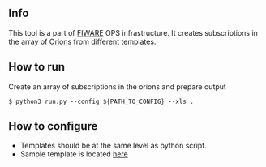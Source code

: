 ## Info
This tool is a part of [FIWARE](https://fiware.org) OPS infrastructure.
It creates subscriptions in the array of [Orions](https://fiware-orion.readthedocs.io/en/latest/) from different templates.

## How to run
Create an array of subscriptions in the orions and prepare output
```console
$ python3 run.py --config ${PATH_TO_CONFIG} --xls .
```

## How to configure
+ Templates should be at the same level as python script. 
+ Sample template is located [here](./templates/default.json.example) 

